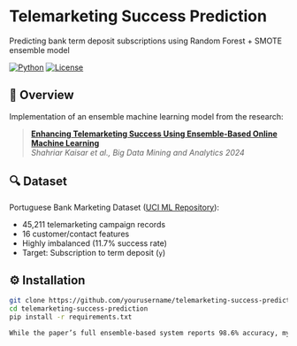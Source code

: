 # Telemarketing Success Prediction
Predicting bank term deposit subscriptions using Random Forest + SMOTE ensemble model

[![Python](https://img.shields.io/badge/Python-3.8%2B-blue)](https://python.org)
[![License](https://img.shields.io/badge/License-MIT-green)](LICENSE)

## 📌 Overview
Implementation of an ensemble machine learning model from the research:
> [**Enhancing Telemarketing Success Using Ensemble-Based Online Machine Learning**](docs/Enhancing_Telemarketing_Success.pdf)  
> *Shahriar Kaisar et al., Big Data Mining and Analytics 2024*

## 🔍 Dataset
Portuguese Bank Marketing Dataset ([UCI ML Repository](https://archive.ics.uci.edu/ml/datasets/bank+marketing)):
- 45,211 telemarketing campaign records
- 16 customer/contact features
- Highly imbalanced (11.7% success rate)
- Target: Subscription to term deposit (`y`)

## ⚙️ Installation
```bash
git clone https://github.com/yourusername/telemarketing-success-prediction.git
cd telemarketing-success-prediction
pip install -r requirements.txt

While the paper’s full ensemble-based system reports 98.6% accuracy, my project focuses on reproducing the performance of its Random Forest classifier component with the specified feature selection and resampling strategies. The reproduced accuracy of 84% confirms the expected challenge in achieving ensemble-reliant results without full system integration.
